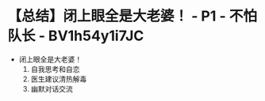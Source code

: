 # 【总结】闭上眼全是大老婆！ - P1 - 不怕队长 - BV1h54y1i7JC

-   闭上眼全是大老婆！
    1.  自我思考和自恋
    2.  医生建议清热解毒
    3.  幽默对话交流